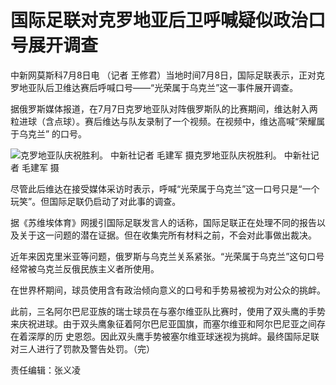 # 国际足联对克罗地亚后卫呼喊疑似政治口号展开调查

中新网莫斯科7月8日电 （记者 王修君）当地时间7月8日，国际足联表示，正对克罗地亚队后卫维达赛后呼喊口号——“光荣属于乌克兰”这一事件展开调查。

据俄罗斯媒体报道，在7月7日克罗地亚队对阵俄罗斯队的比赛期间，维达射入两粒进球（含点球）。赛后维达与队友录制了一个视频。在视频中，维达高喊“荣耀属于乌克兰”
的口号。

![克罗地亚队庆祝胜利。 中新社记者 毛建军 摄](http://n.sinaimg.cn/news/transform/104/w550h354/20180709/AN8S-hezpzwt7397782.jpg)克罗地亚队庆祝胜利。 中新社记者 毛建军 摄

尽管此后维达在接受媒体采访时表示，呼喊“光荣属于乌克兰”这一口号只是“一个玩笑”。但国际足联仍启动了对此事的调查。

据《苏维埃体育》网援引国际足联发言人的话称，国际足联正在处理不同的报告以及关于这一问题的潜在证据。但在收集完所有材料之前，不会对此事做出裁决。

近年来因克里米亚等问题，俄罗斯与乌克兰关系紧张。“光荣属于乌克兰”这句口号经常被乌克兰反俄民族主义者所使用。

在世界杯期间，球员使用含有政治倾向意义的口号和手势易被视为对公众的挑衅。

此前，三名阿尔巴尼亚族的瑞士球员在与塞尔维亚队比赛时，使用了双头鹰的手势来庆祝进球。由于双头鹰象征着阿尔巴尼亚国旗，而塞尔维亚和阿尔巴尼亚之间存在着深厚的历
史恩怨。因此双头鹰手势被塞尔维亚球迷视为挑衅。最终国际足联对三人进行了罚款及警告处罚。（完）

责任编辑：张义凌

